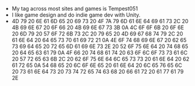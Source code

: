 - My tag across most sites and games is Tempest051
- I like game design and do indie game dev with Unity.
- 4D 79 20 6E 61 6D 65 20 69 73 20 4F 7A 79 6D 61 6E 64 69 61 73 2C 20 4B 69 6E 67 20 6F 66 20 4B 69 6E 67 73 3B 0A 4C 6F 6F 6B 20 6F 6E 20 6D 79 20 57 6F 72 6B 73 2C 20 79 65 20 4D 69 67 68 74 79 2C 20 61 6E 64 20 64 65 73 70 61 69 72 21 0A 4E 6F 74 68 69 6E 67 20 62 65 73 69 64 65 20 72 65 6D 61 69 6E 73 2E 20 52 6F 75 6E 64 20 74 68 65 20 64 65 63 61 79 0A 4F 66 20 74 68 61 74 20 63 6F 6C 6F 73 73 61 6C 20 57 72 65 63 6B 2C 20 62 6F 75 6E 64 6C 65 73 73 20 61 6E 64 20 62 61 72 65 0A 54 68 65 20 6C 6F 6E 65 20 61 6E 64 20 6C 65 76 65 6C 20 73 61 6E 64 73 20 73 74 72 65 74 63 68 20 66 61 72 20 61 77 61 79 2E

<!---
NoMoreUsernames999/NoMoreUsernames999 is a ✨ special ✨ repository because its `README.md` (this file) appears on your GitHub profile.
You can click the Preview link to take a look at your changes.
--->
